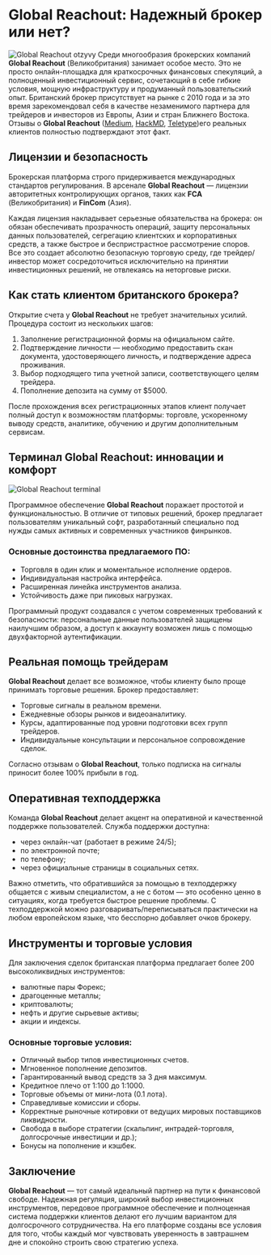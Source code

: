 
# Global Reachout: Надежный брокер или нет?
![Global Reachout otzyvy](https://github.com/user-attachments/assets/5955facf-e8a0-4edf-a0ca-c1255e8b478b)
Среди многообразия брокерских компаний **Global Reachout** (Великобритания) занимает особое место. Это не просто онлайн-площадка для краткосрочных финансовых спекуляций, а полноценный инвестиционный сервис, сочетающий в себе гибкие условия, мощную инфраструктуру и продуманный пользовательский опыт. Британский брокер присутствует на рынке с 2010 года и за это время зарекомендовал себя в качестве незаменимого партнера для трейдеров и инвесторов из Европы, Азии и стран Ближнего Востока. Отзывы о **Global Reachout** ([Medium](https://medium.com/@GlobalReachout/global-reachout-%D0%BE%D1%82%D0%B7%D1%8B%D0%B2%D1%8B-%D0%B2-%D1%87%D0%B5%D0%BC-%D0%BF%D1%80%D0%B5%D0%B8%D0%BC%D1%83%D1%89%D0%B5%D1%81%D1%82%D0%B2%D0%B0-%D0%B1%D1%80%D0%BE%D0%BA%D0%B5%D1%80%D0%B0-db8db21d837d), [HackMD](https://hackmd.io/@GlobalReachout/rkG5Kdd-lx), [Teletype](https://teletype.in/@globalreachout/GCIWuyEVfhi))его реальных клиентов полностью подтверждают этот факт.

## Лицензии и безопасность

Брокерская платформа строго придерживается международных стандартов регулирования. В арсенале **Global Reachout** — лицензии авторитетных контролирующих органов, таких как **FCA** (Великобритания) и **FinCom** (Азия).

Каждая лицензия накладывает серьезные обязательства на брокера: он обязан обеспечивать прозрачность операций, защиту персональных данных пользователей, сегрегацию клиентских и корпоративных средств, а также быстрое и беспристрастное рассмотрение споров. Все это создает абсолютно безопасную торговую среду, где трейдер/инвестор может сосредоточиться исключительно на принятии инвестиционных решений, не отвлекаясь на неторговые риски.

## Как стать клиентом британского брокера?

Открытие счета у **Global Reachout** не требует значительных усилий. Процедура состоит из нескольких шагов:

1. Заполнение регистрационной формы на официальном сайте.
2. Подтверждение личности — необходимо предоставить скан документа, удостоверяющего личность, и подтверждение адреса проживания.
3. Выбор подходящего типа учетной записи, соответствующего целям трейдера.
4. Пополнение депозита на сумму от $5000.

После прохождения всех регистрационных этапов клиент получает полный доступ к возможностям платформы: торговле, ускоренному выводу средств, аналитике, обучению и другим дополнительным сервисам.

## Терминал Global Reachout: инновации и комфорт

![Global Reachout terminal](https://github.com/user-attachments/assets/fab722a5-133f-4ccc-a9c5-b1bb54991119)

Программное обеспечение **Global Reachout** поражает простотой и функциональностью. В отличие от типовых решений, брокер предлагает пользователям уникальный софт, разработанный специально под нужды самых активных и современных участников финрынков.

### Основные достоинства предлагаемого ПО:
- Торговля в один клик и моментальное исполнение ордеров.
- Индивидуальная настройка интерфейса.
- Расширенная линейка инструментов анализа.
- Устойчивость даже при пиковых нагрузках.
  
Программный продукт создавался с учетом современных требований к безопасности: персональные данные пользователей защищены наилучшим образом, а доступ к аккаунту возможен лишь с помощью двухфакторной аутентификации.

## Реальная помощь трейдерам

**Global Reachout** делает все возможное, чтобы клиенту было проще принимать торговые решения. Брокер предоставляет:
- Торговые сигналы в реальном времени.
- Ежедневные обзоры рынков и видеоаналитику.
- Курсы, адаптированные под уровни подготовки всех групп трейдеров.
- Индивидуальные консультации и персональное сопровождение сделок.

Согласно отзывам о **Global Reachout**, только подписка на сигналы приносит более 100% прибыли в год.

## Оперативная техподдержка

Команда **Global Reachout** делает акцент на оперативной и качественной поддержке пользователей. Служба поддержки доступна:
- через онлайн-чат (работает в режиме 24/5);
- по электронной почте;
- по телефону;
- через официальные страницы в социальных сетях.

Важно отметить, что обратившийся за помощью в техподдержку общается с живым специалистом, а не с ботом — это особенно ценно в ситуациях, когда требуется быстрое решение проблемы. С техподдержкой можно разговаривать/переписываться практически на любом европейском языке, что бесспорно добавляет очков брокеру.

## Инструменты и торговые условия

Для заключения сделок британская платформа предлагает более 200 высоколиквидных инструментов:
- валютные пары Форекс;
- драгоценные металлы;
- криптовалюты;
- нефть и другие сырьевые активы;
- акции и индексы.

### Основные торговые условия:
- Отличный выбор типов инвестиционных счетов.
- Мгновенное пополнение депозитов.
- Гарантированный вывод средств за 3 дня максимум.
- Кредитное плечо от 1:100 до 1:1000.
- Торговые объемы от мини-лота (0.1 лота).
- Справедливые комиссии и сборы.
- Корректные рыночные котировки от ведущих мировых поставщиков ликвидности.
- Свобода в выборе стратегии (скальпинг, интрадей-торговля, долгосрочные инвестиции и др.);
- Бонусы на пополнение и кэшбек.

## Заключение

**Global Reachout** — тот самый идеальный партнер на пути к финансовой свободе. Надежная регуляция, широкий выбор инвестиционных инструментов, передовое программное обеспечение и полноценная система поддержки клиентов делают его лучшим вариантом для долгосрочного сотрудничества. На его платформе созданы все условия для того, чтобы каждый мог чувствовать уверенность в завтрашнем дне и спокойно строить свою стратегию успеха.
